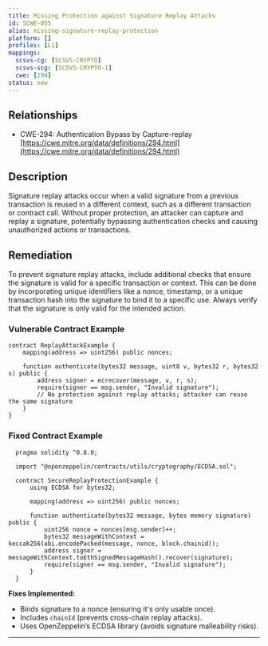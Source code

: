 ```yaml
---
title: Missing Protection against Signature Replay Attacks
id: SCWE-055
alias: missing-signature-replay-protection
platform: []
profiles: [L1]
mappings:
  scsvs-cg: [SCSVS-CRYPTO]
  scsvs-scg: [SCSVS-CRYPTO-1]
  cwe: [294]
status: new
---
```


## Relationships  
- CWE-294: Authentication Bypass by Capture-replay  
  [https://cwe.mitre.org/data/definitions/294.html](https://cwe.mitre.org/data/definitions/294.html)  

## Description
Signature replay attacks occur when a valid signature from a previous transaction is reused in a different context, such as a different transaction or contract call. Without proper protection, an attacker can capture and replay a signature, potentially bypassing authentication checks and causing unauthorized actions or transactions.

## Remediation
To prevent signature replay attacks, include additional checks that ensure the signature is valid for a specific transaction or context. This can be done by incorporating unique identifiers like a nonce, timestamp, or a unique transaction hash into the signature to bind it to a specific use. Always verify that the signature is only valid for the intended action.

### Vulnerable Contract Example
```solidity
contract ReplayAttackExample {
    mapping(address => uint256) public nonces;

    function authenticate(bytes32 message, uint8 v, bytes32 r, bytes32 s) public {
        address signer = ecrecover(message, v, r, s);
        require(signer == msg.sender, "Invalid signature");
        // No protection against replay attacks; attacker can reuse the same signature
    }
}
```

### Fixed Contract Example
```solidity
  pragma solidity ^0.8.0;

  import "@openzeppelin/contracts/utils/cryptography/ECDSA.sol";

  contract SecureReplayProtectionExample {
      using ECDSA for bytes32;

      mapping(address => uint256) public nonces;

      function authenticate(bytes32 message, bytes memory signature) public {
          uint256 nonce = nonces[msg.sender]++;
          bytes32 messageWithContext = keccak256(abi.encodePacked(message, nonce, block.chainid));  
          address signer = messageWithContext.toEthSignedMessageHash().recover(signature);
          require(signer == msg.sender, "Invalid signature");
      }
  }
```
**Fixes Implemented:**
-  Binds signature to a nonce (ensuring it's only usable once).
-  Includes `chainId` (prevents cross-chain replay attacks).
- Uses OpenZeppelin’s ECDSA library (avoids signature malleability risks).

---
